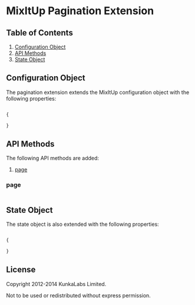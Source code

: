 MixItUp Pagination Extension
=========

## <a name='TOC'>Table of Contents</a>

1. [Configuration Object](#config)
1. [API Methods](#methods)
1. [State Object](#state)

## <a name='config'>Configuration Object</a>

The pagination extension extends the MixItUp configuration object with the following properties:

``` javascript

{
	
}

```

## <a name='methods'>API Methods</a>

The following API methods are added:

1. [page](#page)

### page

``` javascript

```

## <a name='state'>State Object</a>

The state object is also extended with the following properties:

``` javascript

{
	
}

```

## License

Copyright 2012-2014 KunkaLabs Limited.

Not to be used or redistributed without express permission.
